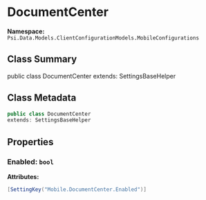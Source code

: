# DocumentCenter

**Namespace:** `Psi.Data.Models.ClientConfigurationModels.MobileConfigurations`

## Class Summary

public class DocumentCenter
extends: SettingsBaseHelper

## Class Metadata

```typescript
public class DocumentCenter
extends: SettingsBaseHelper
```

## Properties

### Enabled: `bool`

**Attributes:**
```csharp
[SettingKey("Mobile.DocumentCenter.Enabled")]
```
